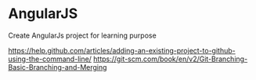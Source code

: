 # AngularJS
Create AngularJs project for learning purpose

https://help.github.com/articles/adding-an-existing-project-to-github-using-the-command-line/
https://git-scm.com/book/en/v2/Git-Branching-Basic-Branching-and-Merging
